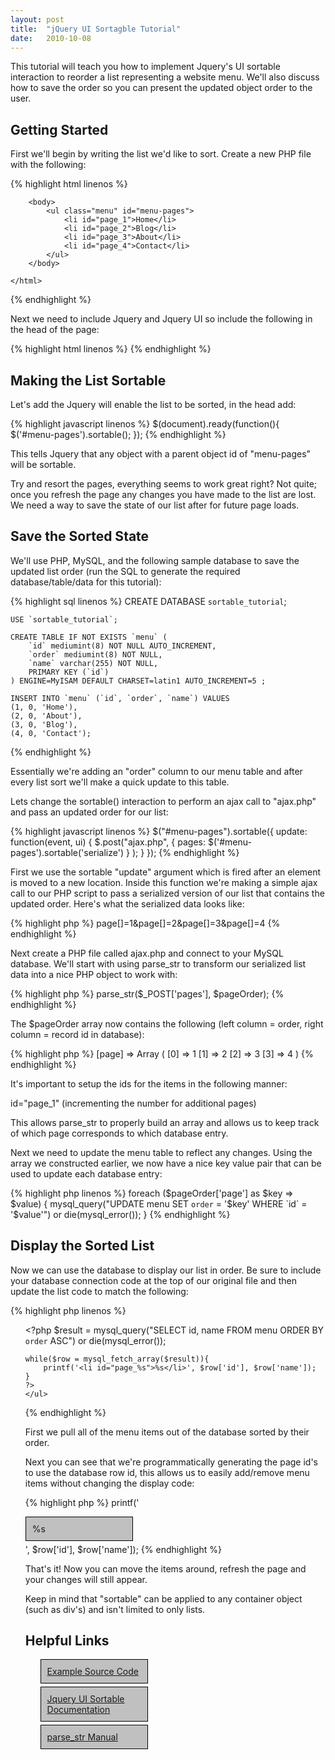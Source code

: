 ```yaml
---
layout: post
title:  "jQuery UI Sortagble Tutorial"
date:   2010-10-08
---
```

This tutorial will teach you how to implement Jquery's UI sortable interaction to reorder a list representing a website menu. We'll also discuss how to save the order so you can present the updated object order to the user.

## Getting Started

First we'll begin by writing the list we'd like to sort. Create a new PHP file with the following:

{% highlight html linenos %}
    <html>
        <head>
            <style type="text/css">
                .menu li {
                    list-style: none;
                    padding: 10px;
                    margin-bottom: 5px;
                    border: 1px solid #000;
                    background-color: #C0C0C0;
                    width: 150px;
                }
            </style>
        </head>

        <body>
            <ul class="menu" id="menu-pages">
                <li id="page_1">Home</li>
                <li id="page_2">Blog</li>
                <li id="page_3">About</li>
                <li id="page_4">Contact</li>
            </ul>
        </body>

    </html>
{% endhighlight %}

Next we need to include Jquery and Jquery UI so include the following in the head of the page:

{% highlight html linenos %}
    <script type="text/javascript" src="http://ajax.googleapis.com/ajax/libs/jquery/1.4.2/jquery.min.js"></script>
    <script type="text/javascript" src="http://ajax.googleapis.com/ajax/libs/jqueryui/1.8.3/jquery-ui.min.js"></script>
{% endhighlight %}

## Making the List Sortable

Let's add the Jquery will enable the list to be sorted, in the head add:

{% highlight javascript linenos %}
    $(document).ready(function(){
        $('#menu-pages').sortable();
    });
{% endhighlight %}

This tells Jquery that any object with a parent object id of "menu-pages" will be sortable.

Try and resort the pages, everything seems to work great right? Not quite; once you refresh the page any changes you have made to the list are lost. We need a way to save the state of our list after for future page loads.

## Save the Sorted State

We'll use PHP, MySQL, and the following sample database to save the updated list order (run the SQL to generate the required database/table/data for this tutorial):

{% highlight sql linenos %}
    CREATE DATABASE `sortable_tutorial`;

    USE `sortable_tutorial`;

    CREATE TABLE IF NOT EXISTS `menu` (
        `id` mediumint(8) NOT NULL AUTO_INCREMENT,
        `order` mediumint(8) NOT NULL,
        `name` varchar(255) NOT NULL,
        PRIMARY KEY (`id`)
    ) ENGINE=MyISAM DEFAULT CHARSET=latin1 AUTO_INCREMENT=5 ;

    INSERT INTO `menu` (`id`, `order`, `name`) VALUES
    (1, 0, 'Home'),
    (2, 0, 'About'),
    (3, 0, 'Blog'),
    (4, 0, 'Contact');
{% endhighlight %}

Essentially we're adding an "order" column to our menu table and after every list sort we'll make a quick update to this table.

Lets change the sortable() interaction to perform an ajax call to "ajax.php" and pass an updated order for our list:

{% highlight javascript linenos %}
    $("#menu-pages").sortable({
        update: function(event, ui) {
            $.post("ajax.php", { pages: $('#menu-pages').sortable('serialize') } );
        }
    });
{% endhighlight %}

First we use the sortable "update" argument which is fired after an element is moved to a new location. Inside this function we're making a simple ajax call to our PHP script to pass a serialized version of our list that contains the updated order. Here's what the serialized data looks like:

{% highlight php %}
    page[]=1&page[]=2&page[]=3&page[]=4
{% endhighlight %}

Next create a PHP file called ajax.php and connect to your MySQL database. We'll start with using parse_str to transform our serialized list data into a nice PHP object to work with:

{% highlight php %}
    parse_str($_POST['pages'], $pageOrder);
{% endhighlight %}

The $pageOrder array now contains the following (left column = order, right column = record id in database):

{% highlight php %}
    [page] => Array
    (
        [0] => 1
        [1] => 2
        [2] => 3
        [3] => 4
    )
{% endhighlight %}

It's important to setup the ids for the items in the following manner:

id="page_1" (incrementing the number for additional pages)

This allows parse_str to properly build an array and allows us to keep track of which page corresponds to which database entry.

Next we need to update the menu table to reflect any changes. Using the array we constructed earlier, we now have a nice key value pair that can be used to update each database entry:

{% highlight php linenos %}
    foreach ($pageOrder['page'] as $key => $value) {
        mysql_query("UPDATE menu SET `order` = '$key' WHERE `id` = '$value'") or die(mysql_error());
    }
{% endhighlight %}

## Display the Sorted List

Now we can use the database to display our list in order. Be sure to include your database connection code at the top of our original file and then update the list code to match the following:

{% highlight php linenos %}
    <ul class="menu" id="menu-pages">
    <?php
    $result = mysql_query("SELECT id, name FROM menu ORDER BY `order` ASC") or die(mysql_error());

    while($row = mysql_fetch_array($result)){
        printf('<li id="page_%s">%s</li>', $row['id'], $row['name']);
    }
    ?>
    </ul>
{% endhighlight %}

First we pull all of the menu items out of the database sorted by their order.

Next you can see that we're programmatically generating the page id's to use the database row id, this allows us to easily add/remove menu items without changing the display code:

{% highlight php %}
    printf('<li id="page_%s">%s</li>', $row['id'], $row['name']);
{% endhighlight %}

That's it! Now you can move the items around, refresh the page and your changes will still appear.

Keep in mind that "sortable" can be applied to any container object (such as div's) and isn't limited to only lists.

## Helpful Links

* [Example Source Code](http://www.xmech.net/downloads/Sortable+Tutorial+Files)
* [Jquery UI Sortable Documentation](http://jqueryui.com/demos/sortable/#default)
* [parse_str Manual](http://Manual)